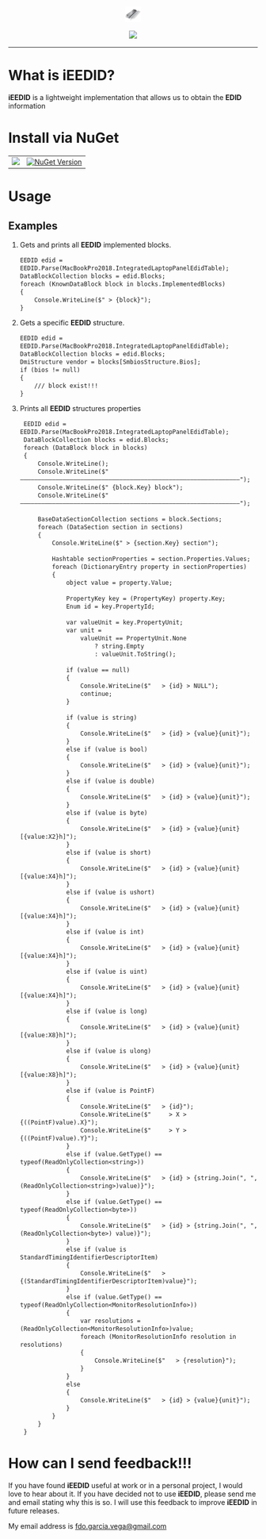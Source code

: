 ﻿<p align="center">
  <img src="https://github.com/iAJTin/iEEDID/blob/master/nuget/iEEDID.png"  
       height="32">
</p>
<p align="center">
  <a href="https://github.com/iAJTin/iEEDID">
    <img src="https://img.shields.io/badge/iTin-iEEDID-green.svg?style=flat"/>
  </a>
</p>

***

# What is iEEDID?
**iEEDID** is a lightweight implementation that allows us to obtain the **EDID** information


# Install via NuGet

<table>
  <tr>
    <td>
      <a href="https://github.com/iAJTin/iEEID/tree/master/src/iTin.Core.Hardware">
        <img src="https://img.shields.io/badge/-iEEID-green.svg?style=flat"/>
      </a>
    </td>
    <td>
      <a href="https://www.nuget.org/packages/iEEID/">
        <img alt="NuGet Version" 
             src="https://img.shields.io/nuget/v/iEEID.svg" /> 
      </a>
    </td>  
  </tr>
</table>

# Usage

## Examples

1. Gets and prints all **EEDID** implemented blocks.


       EEDID edid = EEDID.Parse(MacBookPro2018.IntegratedLaptopPanelEdidTable);
       DataBlockCollection blocks = edid.Blocks;
       foreach (KnownDataBlock block in blocks.ImplementedBlocks)
       {
           Console.WriteLine($" > {block}");
       }

2. Gets a specific **EEDID** structure.


       EEDID edid = EEDID.Parse(MacBookPro2018.IntegratedLaptopPanelEdidTable);
       DataBlockCollection blocks = edid.Blocks;
       DmiStructure vendor = blocks[SmbiosStructure.Bios];
       if (bios != null)
       {
           /// block exist!!!
       }

3. Prints all **EEDID** structures properties

		EEDID edid = EEDID.Parse(MacBookPro2018.IntegratedLaptopPanelEdidTable);
		DataBlockCollection blocks = edid.Blocks;
		foreach (DataBlock block in blocks)
		{
			Console.WriteLine();
			Console.WriteLine($" ——————————————————————————————————————————————————————————————");
			Console.WriteLine($" {block.Key} block");
			Console.WriteLine($" ——————————————————————————————————————————————————————————————");

			BaseDataSectionCollection sections = block.Sections;
			foreach (DataSection section in sections)
			{
				Console.WriteLine($" > {section.Key} section");

				Hashtable sectionProperties = section.Properties.Values;
				foreach (DictionaryEntry property in sectionProperties)
				{
					object value = property.Value;

					PropertyKey key = (PropertyKey) property.Key;
					Enum id = key.PropertyId;

					var valueUnit = key.PropertyUnit;
					var unit =
						valueUnit == PropertyUnit.None
							? string.Empty
							: valueUnit.ToString();

					if (value == null)
					{
						Console.WriteLine($"   > {id} > NULL");
						continue;
					}

					if (value is string)
					{
						Console.WriteLine($"   > {id} > {value}{unit}");
					}
					else if (value is bool)
					{
						Console.WriteLine($"   > {id} > {value}{unit}");
					}
					else if (value is double)
					{
						Console.WriteLine($"   > {id} > {value}{unit}");
					}
					else if (value is byte)
					{
						Console.WriteLine($"   > {id} > {value}{unit} [{value:X2}h]");
					}
					else if (value is short)
					{
						Console.WriteLine($"   > {id} > {value}{unit} [{value:X4}h]");
					}
					else if (value is ushort)
					{
						Console.WriteLine($"   > {id} > {value}{unit} [{value:X4}h]");
					}
					else if (value is int)
					{
						Console.WriteLine($"   > {id} > {value}{unit} [{value:X4}h]");
					}
					else if (value is uint)
					{
						Console.WriteLine($"   > {id} > {value}{unit} [{value:X4}h]");
					}
					else if (value is long)
					{
						Console.WriteLine($"   > {id} > {value}{unit} [{value:X8}h]");
					}
					else if (value is ulong)
					{
						Console.WriteLine($"   > {id} > {value}{unit} [{value:X8}h]");
					}
					else if (value is PointF)
					{
						Console.WriteLine($"   > {id}");
						Console.WriteLine($"     > X > {((PointF)value).X}");
						Console.WriteLine($"     > Y > {((PointF)value).Y}");
					}
					else if (value.GetType() == typeof(ReadOnlyCollection<string>))
					{
						Console.WriteLine($"   > {id} > {string.Join(", ", (ReadOnlyCollection<string>)value)}");
					}
					else if (value.GetType() == typeof(ReadOnlyCollection<byte>))
					{
						Console.WriteLine($"   > {id} > {string.Join(", ",(ReadOnlyCollection<byte>) value)}");
					}
					else if (value is StandardTimingIdentifierDescriptorItem)
					{
						Console.WriteLine($"   > {(StandardTimingIdentifierDescriptorItem)value}");
					}
					else if (value.GetType() == typeof(ReadOnlyCollection<MonitorResolutionInfo>))
					{
						var resolutions = (ReadOnlyCollection<MonitorResolutionInfo>)value;
						foreach (MonitorResolutionInfo resolution in resolutions)
						{
							Console.WriteLine($"   > {resolution}");
						}
					}
					else
					{
						Console.WriteLine($"   > {id} > {value}{unit}");
					}
				}
			}
		}

# How can I send feedback!!!

If you have found **iEEDID** useful at work or in a personal project, I would love to hear about it. If you have decided not to use **iEEDID**, please send me and email stating why this is so. I will use this feedback to improve **iEEDID** in future releases.

My email address is fdo.garcia.vega@gmail.com
